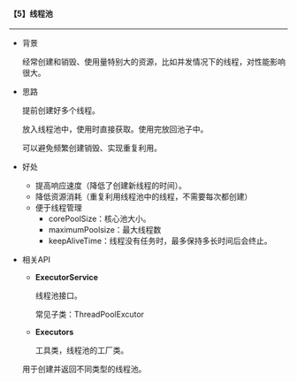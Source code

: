 #### 【5】线程池

---------

* 背景

  经常创建和销毁、使用量特别大的资源，比如并发情况下的线程，对性能影响很大。

* 思路

  提前创建好多个线程。

  放入线程池中，使用时直接获取。使用完放回池子中。

  可以避免频繁创建销毁、实现重复利用。

* 好处

  - 提高响应速度（降低了创建新线程的时间）。
  - 降低资源消耗（重复利用线程池中的线程，不需要每次都创建）
  - 便于线程管理
    - corePoolSize：核心池大小。
    - maximumPoolsize：最大线程数
    - keepAliveTime：线程没有任务时，最多保持多长时间后会终止。

* 相关API

  - **ExecutorService**

    线程池接口。

    常见子类：ThreadPoolExcutor

  - **Executors**

    工具类，线程池的工厂类。

  用于创建并返回不同类型的线程池。
  
  